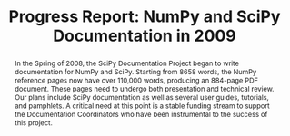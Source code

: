 ---
title: 'Progress Report: NumPy and SciPy Documentation in 2009'
abstract: >-
  In the Spring of 2008, the SciPy Documentation Project began to write
  documentation for NumPy and SciPy. Starting from 8658 words, the
  NumPy reference pages now have over 110,000 words, producing an
  884-page PDF document. These pages need to undergo both presentation
  and technical review. Our plans include SciPy documentation as well
  as several user guides, tutorials, and pamphlets. A critical need at
  this point is a stable funding stream to support the Documentation
  Coordinators who have been instrumental to the success of this
  project.
---